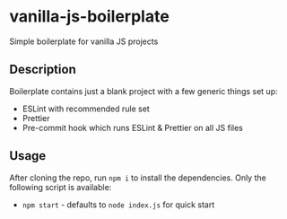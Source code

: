 # vanilla-js-boilerplate
Simple boilerplate for vanilla JS projects

## Description
Boilerplate contains just a blank project with a few generic things set up:
- ESLint with recommended rule set
- Prettier
- Pre-commit hook which runs ESLint & Prettier on all JS files

## Usage
After cloning the repo, run `npm i` to install the dependencies. Only the following script is available:
- `npm start` - defaults to `node index.js` for quick start
